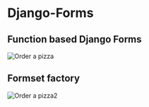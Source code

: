 # Django-Forms

## Function based Django Forms

![Order a pizza](https://user-images.githubusercontent.com/46400505/71518365-5de12480-2867-11ea-81d5-990d3a8cc794.PNG)

## Formset factory


![Order a pizza2](https://user-images.githubusercontent.com/46400505/71518366-5de12480-2867-11ea-95a7-d16705baa8af.PNG)

